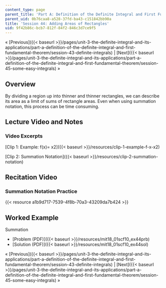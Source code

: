 ```yaml
---
content_type: page
parent_title: 'Part A: Definition of the Definite Integral and First Fundamental Theorem'
parent_uid: 0b76caa8-a528-37fd-ba43-c151842bb90a
title: 'Session 44: Adding Areas of Rectangles'
uid: 9f42b86c-bcb7-812f-84f2-846c3d7ce9f5
---
```


« [Previous]({{< baseurl >}}/pages/unit-3-the-definite-integral-and-its-applications/part-a-definition-of-the-definite-integral-and-first-fundamental-theorem/session-43-definite-integrals) | [Next]({{< baseurl >}}/pages/unit-3-the-definite-integral-and-its-applications/part-a-definition-of-the-definite-integral-and-first-fundamental-theorem/session-45-some-easy-integrals) »

Overview
--------

By dividing a region up into thinner and thinner rectangles, we can describe its area as a limit of sums of rectangle areas. Even when using summation notation, this process can be time consuming.

Lecture Video and Notes
-----------------------

### Video Excerpts

[Clip 1: Example: f(x)= x2]({{< baseurl >}}/resources/clip-1-example-f-x-x2)

[Clip 2: Summation Notation]({{< baseurl >}}/resources/clip-2-summation-notation)

Recitation Video
----------------

### Summation Notation Practice

{{< resource a1b9d717-7539-4f8b-70a3-43209da7b424 >}}

Worked Example
--------------

Summation

*   [Problem (PDF)]({{< baseurl >}}/resources/mit18_01scf10_ex44prb)
*   [Solution (PDF)]({{< baseurl >}}/resources/mit18_01scf10_ex44sol)

« [Previous]({{< baseurl >}}/pages/unit-3-the-definite-integral-and-its-applications/part-a-definition-of-the-definite-integral-and-first-fundamental-theorem/session-43-definite-integrals) | [Next]({{< baseurl >}}/pages/unit-3-the-definite-integral-and-its-applications/part-a-definition-of-the-definite-integral-and-first-fundamental-theorem/session-45-some-easy-integrals) »